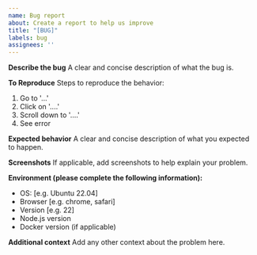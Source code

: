 ```yaml
---
name: Bug report
about: Create a report to help us improve
title: "[BUG]"
labels: bug
assignees: ''
---
```


**Describe the bug**
A clear and concise description of what the bug is.

**To Reproduce**
Steps to reproduce the behavior:
1. Go to '...'
2. Click on '....'
3. Scroll down to '....'
4. See error

**Expected behavior**
A clear and concise description of what you expected to happen.

**Screenshots**
If applicable, add screenshots to help explain your problem.

**Environment (please complete the following information):**
 - OS: [e.g. Ubuntu 22.04]
 - Browser [e.g. chrome, safari]
 - Version [e.g. 22]
 - Node.js version
 - Docker version (if applicable)

**Additional context**
Add any other context about the problem here.
